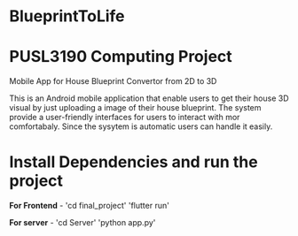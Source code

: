 # BlueprintToLife
# PUSL3190 Computing Project
Mobile App for House Blueprint Convertor from 2D to 3D

This is an Android mobile application that enable users to get their house 3D visual by just uploading a image of their house blueprint. The system provide a user-friendly interfaces for users to interact with mor comfortabaly. Since the sysytem is automatic users can handle it easily. 


# Install Dependencies and run the project

**For Frontend** - 'cd final_project'  'flutter run'

**For server** - 'cd Server' 'python app.py' 

